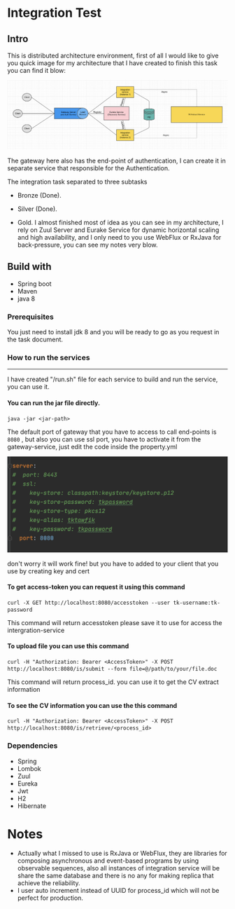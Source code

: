 # Integration Test
 
## Intro
This is distributed architecture environment, first of all I would like to give you quick image for my architecture that I have created to finish this task you can find it blow:

![alt text](arch.png)

The gateway here also has the end-point of authentication, I can create it in separate service that responsible for the Authentication.

The integration task separated to three subtasks 

- Bronze (Done).

- Silver (Done).

- Gold. I almost finished most of idea as you can see in my architecture, I rely on Zuul Server and Eurake Service for dynamic horizontal scaling and high availability, and I only need to you use WebFlux or RxJava for back-pressure, you can see my notes very blow.

## Build with
* Spring boot
* Maven
* java 8
  
### Prerequisites
You just need to install jdk 8 and you will be ready to go as you request in the task document.

### How to run the services 

---

I have created "/run.sh" file for each service to build and run the service, you can use it.

#### You can run the jar file directly.
    java -jar <jar-path>
The default port of gateway that you have to access to call end-points is <code>8080</code>
, but also you can use ssl port, you have to activate it from the gateway-service, just edit the code inside the property.yml  

![alt text](ssl.png)

don't worry it will work fine! but you have to added to your client that you use by creating key and cert 

#### To get access-token you can request it using this command
    curl -X GET http://localhost:8080/accesstoken --user tk-username:tk-password
This command will return accesstoken please save it to use for access the intergration-service

#### To upload file you can use this command
    curl -H "Authorization: Bearer <AccessToken>" -X POST http://localhost:8080/is/submit --form file=@/path/to/your/file.doc 
This command will return process_id. you can use it to get the CV extract information 

#### To see the CV information you can use the this command
    curl -H "Authorization: Bearer <AccessToken>" -X POST http://localhost:8080/is/retrieve/<process_id>


### Dependencies
* Spring
* Lombok
* Zuul
* Eureka
* Jwt
* H2 
* Hibernate

# Notes
- Actually what I missed to use is RxJava or WebFlux, they are libraries for composing asynchronous and event-based programs by using observable sequences, also all instances of integration service will be share the same database and there is no any for making replica that achieve the reliability.
- I user auto increment instead of UUID for process_id which will not be perfect for production.




